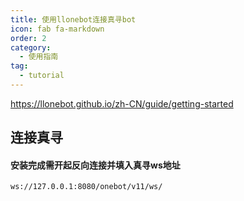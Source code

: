 ```yaml
---
title: 使用llonebot连接真寻bot
icon: fab fa-markdown
order: 2
category:
  - 使用指南
tag:
  - tutorial
---
```


https://llonebot.github.io/zh-CN/guide/getting-started

## 连接真寻

#### 安装完成需开起反向连接并填入真寻ws地址

```
ws://127.0.0.1:8080/onebot/v11/ws/
```